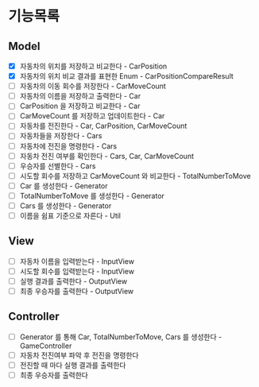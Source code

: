 # 기능목록

## Model
- [x] 자동차의 위치를 저장하고 비교한다 - CarPosition
- [x] 자동차의 위치 비교 결과를 표현한 Enum - CarPositionCompareResult
- [ ] 자동차의 이동 회수를 저장한다 - CarMoveCount
- [ ] 자동차의 이름을 저장하고 출력한다 - Car
- [ ] CarPosition 을 저장하고 비교한다 - Car
- [ ] CarMoveCount 를 저장하고 업데이트한다 - Car
- [ ] 자동차를 전진한다 - Car, CarPosition, CarMoveCount
- [ ] 자동차들을 저장한다 - Cars
- [ ] 자동차에 전진을 명령한다 - Cars
- [ ] 자동차 전진 여부를 확인한다 - Cars, Car, CarMoveCount
- [ ] 우승자를 선별한다 - Cars
- [ ] 시도할 회수를 저장하고 CarMoveCount 와 비교한다 - TotalNumberToMove
- [ ] Car 를 생성한다 - Generator
- [ ] TotalNumberToMove 를 생성한다 - Generator
- [ ] Cars 를 생성한다 - Generator
- [ ] 이름을 쉼표 기준으로 자른다 - Util
## View
- [ ] 자동차 이름을 입력받는다 - InputView
- [ ] 시도할 회수를 입력받는다 - InputView
- [ ] 실행 결과를 출력한다 - OutputView
- [ ] 최종 우승자를 출력한다 - OutputView
## Controller
- [ ] Generator 를 통해 Car, TotalNumberToMove, Cars 를 생성한다 - GameController
- [ ] 자동차 전진여부 파악 후 전진을 명령한다
- [ ] 전진할 때 마다 실행 결과를 출력한다
- [ ] 최종 우승자를 출력한다